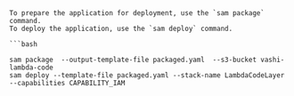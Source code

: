 # 

``` 
 
To prepare the application for deployment, use the `sam package` command. 
To deploy the application, use the `sam deploy` command. 
 
```bash 

sam package  --output-template-file packaged.yaml  --s3-bucket vashi-lambda-code
sam deploy --template-file packaged.yaml --stack-name LambdaCodeLayer --capabilities CAPABILITY_IAM

``` 
 
